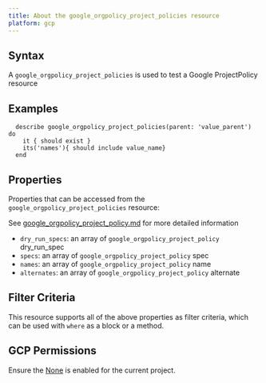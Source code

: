 ```yaml
---
title: About the google_orgpolicy_project_policies resource
platform: gcp
---
```


## Syntax
A `google_orgpolicy_project_policies` is used to test a Google ProjectPolicy resource

## Examples
```
  describe google_orgpolicy_project_policies(parent: 'value_parent') do
    it { should exist }
    its('names'){ should include value_name}
  end
```

## Properties
Properties that can be accessed from the `google_orgpolicy_project_policies` resource:

See [google_orgpolicy_project_policy.md](google_orgpolicy_project_policy.md) for more detailed information
  * `dry_run_specs`: an array of `google_orgpolicy_project_policy` dry_run_spec
  * `specs`: an array of `google_orgpolicy_project_policy` spec
  * `names`: an array of `google_orgpolicy_project_policy` name
  * `alternates`: an array of `google_orgpolicy_project_policy` alternate

## Filter Criteria
This resource supports all of the above properties as filter criteria, which can be used
with `where` as a block or a method.

## GCP Permissions

Ensure the [None](https://console.cloud.google.com/apis/library/orgpolicy.googleapis.com/) is enabled for the current project.
